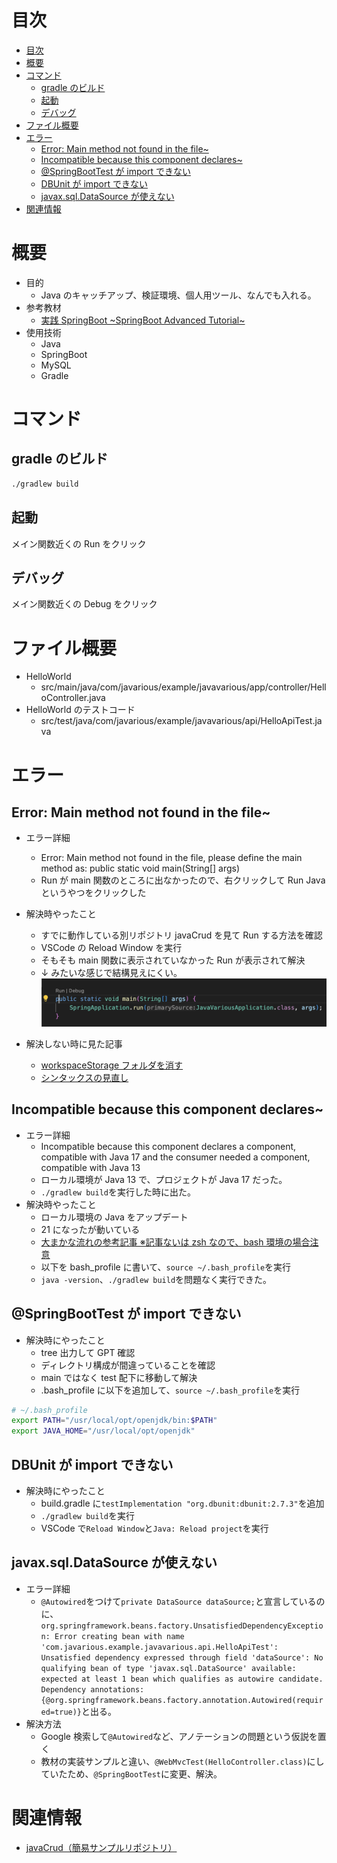 # 目次

<!-- TOC -->

- [目次](#目次)
- [概要](#概要)
- [コマンド](#コマンド)
  - [gradle のビルド](#gradle-のビルド)
  - [起動](#起動)
  - [デバッグ](#デバッグ)
- [ファイル概要](#ファイル概要)
- [エラー](#エラー)
  - [Error: Main method not found in the file~](#error-main-method-not-found-in-the-file)
  - [Incompatible because this component declares~](#incompatible-because-this-component-declares)
  - [@SpringBootTest が import できない](#springboottest-が-import-できない)
  - [DBUnit が import できない](#dbunit-が-import-できない)
  - [javax.sql.DataSource が使えない](#javaxsqldatasource-が使えない)
- [関連情報](#関連情報)

<!-- /TOC -->

# 概要

- 目的
  - Java のキャッチアップ、検証環境、個人用ツール、なんでも入れる。
- 参考教材
  - [実践 SpringBoot \~SpringBoot Advanced Tutorial\~](https://www.techpit.jp/courses/232)
- 使用技術
  - Java
  - SpringBoot
  - MySQL
  - Gradle

# コマンド

## gradle のビルド

```bash
./gradlew build
```

## 起動

メイン関数近くの Run をクリック

## デバッグ

メイン関数近くの Debug をクリック

# ファイル概要

- HelloWorld
  - src/main/java/com/javarious/example/javavarious/app/controller/HelloController.java
- HelloWorld のテストコード
  - src/test/java/com/javarious/example/javavarious/api/HelloApiTest.java

# エラー

## Error: Main method not found in the file~

- エラー詳細
  - Error: Main method not found in the file, please define the main method as: public static void main(String[] args)
  - Run が main 関数のところに出なかったので、右クリックして Run Java というやつをクリックした
- 解決時やったこと

  - すでに動作している別リポジトリ javaCrud を見て Run する方法を確認
  - VSCode の Reload Window を実行
  - そもそも main 関数に表示されていなかった Run が表示されて解決
  - ↓ みたいな感じで結構見えにくい。
    ![picture 0](images/07414e89fcee27c1b2a9d06d71b44a72f8ea467975a059dda240057eeaf012a0.png)

- 解決しない時に見た記事
  - [workspaceStorage フォルダを消す](https://teratail.com/questions/t2833q7nv8wior)
  - [シンタックスの見直し](https://ameblo.jp/taktak0/entry-12372913263.html)

## Incompatible because this component declares~

- エラー詳細
  - Incompatible because this component declares a component, compatible with Java 17 and the consumer needed a component, compatible with Java 13
  - ローカル環境が Java 13 で、プロジェクトが Java 17 だった。
  - `./gradlew build`を実行した時に出た。
- 解決時やったこと
  - ローカル環境の Java をアップデート
  - 21 になったが動いている
  - [大まかな流れの参考記事 ※記事ないは zsh なので、bash 環境の場合注意](https://zenn.dev/hayato94087/articles/c0345e6c2c53e7)
  - 以下を bash_profile に書いて、`source ~/.bash_profile`を実行
  - `java -version`、`./gradlew build`を問題なく実行できた。

## @SpringBootTest が import できない

- 解決時にやったこと
  - tree 出力して GPT 確認
  - ディレクトリ構成が間違っていることを確認
  - main ではなく test 配下に移動して解決
  - .bash_profile に以下を追加して、`source ~/.bash_profile`を実行

```bash
# ~/.bash_profile
export PATH="/usr/local/opt/openjdk/bin:$PATH"
export JAVA_HOME="/usr/local/opt/openjdk"
```

## DBUnit が import できない

- 解決時にやったこと
  - build.gradle に`testImplementation "org.dbunit:dbunit:2.7.3"`を追加
  - `./gradlew build`を実行
  - VSCode で`Reload Window`と`Java: Reload project`を実行

## javax.sql.DataSource が使えない

- エラー詳細
  - `@Autowired`をつけて`private DataSource dataSource;`と宣言しているのに、`org.springframework.beans.factory.UnsatisfiedDependencyException: Error creating bean with name 'com.javarious.example.javavarious.api.HelloApiTest': Unsatisfied dependency expressed through field 'dataSource': No qualifying bean of type 'javax.sql.DataSource' available: expected at least 1 bean which qualifies as autowire candidate. Dependency annotations: {@org.springframework.beans.factory.annotation.Autowired(required=true)}`と出る。
- 解決方法
  - Google 検索して`@Autowired`など、アノテーションの問題という仮説を置く
  - 教材の実装サンプルと違い、`@WebMvcTest(HelloController.class)`にしていたため、`@SpringBootTest`に変更、解決。

# 関連情報

- [javaCrud（簡易サンプルリポジトリ）](https://github.com/jun0222/javaCrud)
